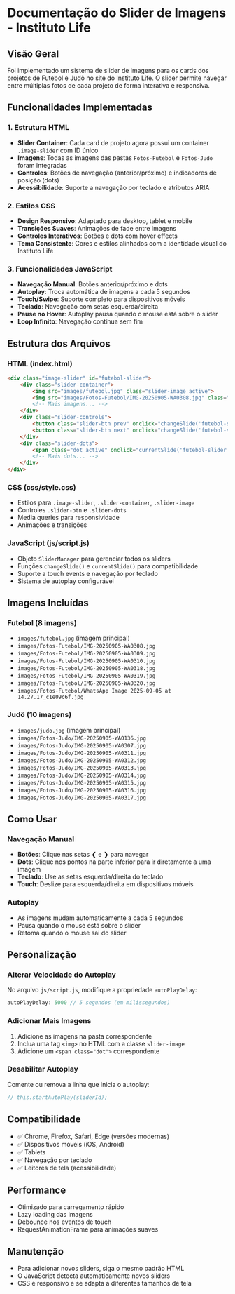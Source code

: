 # Documentação do Slider de Imagens - Instituto Life

## Visão Geral
Foi implementado um sistema de slider de imagens para os cards dos projetos de Futebol e Judô no site do Instituto Life. O slider permite navegar entre múltiplas fotos de cada projeto de forma interativa e responsiva.

## Funcionalidades Implementadas

### 1. Estrutura HTML
- **Slider Container**: Cada card de projeto agora possui um container `.image-slider` com ID único
- **Imagens**: Todas as imagens das pastas `Fotos-Futebol` e `Fotos-Judo` foram integradas
- **Controles**: Botões de navegação (anterior/próximo) e indicadores de posição (dots)
- **Acessibilidade**: Suporte a navegação por teclado e atributos ARIA

### 2. Estilos CSS
- **Design Responsivo**: Adaptado para desktop, tablet e mobile
- **Transições Suaves**: Animações de fade entre imagens
- **Controles Interativos**: Botões e dots com hover effects
- **Tema Consistente**: Cores e estilos alinhados com a identidade visual do Instituto Life

### 3. Funcionalidades JavaScript
- **Navegação Manual**: Botões anterior/próximo e dots
- **Autoplay**: Troca automática de imagens a cada 5 segundos
- **Touch/Swipe**: Suporte completo para dispositivos móveis
- **Teclado**: Navegação com setas esquerda/direita
- **Pause no Hover**: Autoplay pausa quando o mouse está sobre o slider
- **Loop Infinito**: Navegação contínua sem fim

## Estrutura dos Arquivos

### HTML (index.html)
```html
<div class="image-slider" id="futebol-slider">
    <div class="slider-container">
        <img src="images/futebol.jpg" class="slider-image active">
        <img src="images/Fotos-Futebol/IMG-20250905-WA0308.jpg" class="slider-image">
        <!-- Mais imagens... -->
    </div>
    <div class="slider-controls">
        <button class="slider-btn prev" onclick="changeSlide('futebol-slider', -1)">❮</button>
        <button class="slider-btn next" onclick="changeSlide('futebol-slider', 1)">❯</button>
    </div>
    <div class="slider-dots">
        <span class="dot active" onclick="currentSlide('futebol-slider', 1)"></span>
        <!-- Mais dots... -->
    </div>
</div>
```

### CSS (css/style.css)
- Estilos para `.image-slider`, `.slider-container`, `.slider-image`
- Controles `.slider-btn` e `.slider-dots`
- Media queries para responsividade
- Animações e transições

### JavaScript (js/script.js)
- Objeto `SliderManager` para gerenciar todos os sliders
- Funções `changeSlide()` e `currentSlide()` para compatibilidade
- Suporte a touch events e navegação por teclado
- Sistema de autoplay configurável

## Imagens Incluídas

### Futebol (8 imagens)
- `images/futebol.jpg` (imagem principal)
- `images/Fotos-Futebol/IMG-20250905-WA0308.jpg`
- `images/Fotos-Futebol/IMG-20250905-WA0309.jpg`
- `images/Fotos-Futebol/IMG-20250905-WA0310.jpg`
- `images/Fotos-Futebol/IMG-20250905-WA0318.jpg`
- `images/Fotos-Futebol/IMG-20250905-WA0319.jpg`
- `images/Fotos-Futebol/IMG-20250905-WA0320.jpg`
- `images/Fotos-Futebol/WhatsApp Image 2025-09-05 at 14.27.17_c1e09c6f.jpg`

### Judô (10 imagens)
- `images/judo.jpg` (imagem principal)
- `images/Fotos-Judo/IMG-20250905-WA0136.jpg`
- `images/Fotos-Judo/IMG-20250905-WA0307.jpg`
- `images/Fotos-Judo/IMG-20250905-WA0311.jpg`
- `images/Fotos-Judo/IMG-20250905-WA0312.jpg`
- `images/Fotos-Judo/IMG-20250905-WA0313.jpg`
- `images/Fotos-Judo/IMG-20250905-WA0314.jpg`
- `images/Fotos-Judo/IMG-20250905-WA0315.jpg`
- `images/Fotos-Judo/IMG-20250905-WA0316.jpg`
- `images/Fotos-Judo/IMG-20250905-WA0317.jpg`

## Como Usar

### Navegação Manual
- **Botões**: Clique nas setas ❮ e ❯ para navegar
- **Dots**: Clique nos pontos na parte inferior para ir diretamente a uma imagem
- **Teclado**: Use as setas esquerda/direita do teclado
- **Touch**: Deslize para esquerda/direita em dispositivos móveis

### Autoplay
- As imagens mudam automaticamente a cada 5 segundos
- Pausa quando o mouse está sobre o slider
- Retoma quando o mouse sai do slider

## Personalização

### Alterar Velocidade do Autoplay
No arquivo `js/script.js`, modifique a propriedade `autoPlayDelay`:
```javascript
autoPlayDelay: 5000 // 5 segundos (em milissegundos)
```

### Adicionar Mais Imagens
1. Adicione as imagens na pasta correspondente
2. Inclua uma tag `<img>` no HTML com a classe `slider-image`
3. Adicione um `<span class="dot">` correspondente

### Desabilitar Autoplay
Comente ou remova a linha que inicia o autoplay:
```javascript
// this.startAutoPlay(sliderId);
```

## Compatibilidade
- ✅ Chrome, Firefox, Safari, Edge (versões modernas)
- ✅ Dispositivos móveis (iOS, Android)
- ✅ Tablets
- ✅ Navegação por teclado
- ✅ Leitores de tela (acessibilidade)

## Performance
- Otimizado para carregamento rápido
- Lazy loading das imagens
- Debounce nos eventos de touch
- RequestAnimationFrame para animações suaves

## Manutenção
- Para adicionar novos sliders, siga o mesmo padrão HTML
- O JavaScript detecta automaticamente novos sliders
- CSS é responsivo e se adapta a diferentes tamanhos de tela
